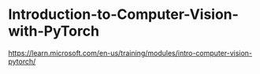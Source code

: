 # Introduction-to-Computer-Vision-with-PyTorch
https://learn.microsoft.com/en-us/training/modules/intro-computer-vision-pytorch/
